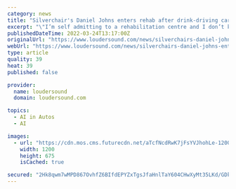 ```yaml
---
category: news
title: "Silverchair's Daniel Johns enters rehab after drink-driving car crash"
excerpt: "\"I’m self admitting to a rehabilitation centre and I don’t know how long I’ll be there\" says Daniels Johns following arrest for drink-driving"
publishedDateTime: 2022-03-24T13:17:00Z
originalUrl: "https://www.loudersound.com/news/silverchairs-daniel-johns-enters-rehab-after-drink-driving-car-crash"
webUrl: "https://www.loudersound.com/news/silverchairs-daniel-johns-enters-rehab-after-drink-driving-car-crash"
type: article
quality: 39
heat: 39
published: false

provider:
  name: loudersound
  domain: loudersound.com

topics:
  - AI in Autos
  - AI

images:
  - url: "https://cdn.mos.cms.futurecdn.net/aTcfNcdRwK7jFsYVJhohLe-1200-80.jpg"
    width: 1200
    height: 675
    isCached: true

secured: "2Hk8qwm7wMPD867OvhfZ6BIfdEPYZxTgsJfaHnlTaY604CHwXyMt35LKd/GDktBkEZUsakodej8vYZJx30+0U1CyLJhofpIscHqKE8RiRYidD0v62HpOSz2hxSm4dw3hak10a0iJytJSu1o740sy8W0dKRjlCddvyjH1gSU3aesMGnYpKpVdBmmQTy3euoB/LUCCKfLSXDkBA/F8ZAz3TfUKJ+DbuqAbJVnhTDSgtQjOQoINuYTwegZDFOC1waq5SoEV6PA9i60CTWDcFCOrFEBt8h6iNwfGOp0QA9QXkaMBV96CogGXO9PiR46mUXVLi+aujKKvWjR5y8oEtcCF7MLQap831d2Jq6tBBlc4+4I=;eVJuxxPSORwklaMSSg9eKg=="
---
```


